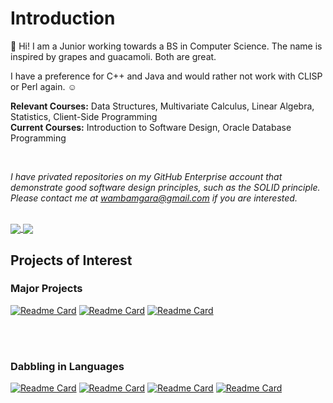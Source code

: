 # Introduction

👋 Hi! I am a Junior working towards a BS in Computer Science. The name is inspired by grapes and guacamoli. Both are great. 

I have a preference for C++ and Java and would rather not work with CLISP or Perl again. :relaxed:

**Relevant Courses:** Data Structures, Multivariate Calculus, Linear Algebra, Statistics, Client-Side Programming
<br>
**Current Courses:** Introduction to Software Design, Oracle Database Programming

<br>

*I have privated repositories on my GitHub Enterprise account that demonstrate good software design principles, such as the SOLID principle. Please contact me at wambamgara@gmail.com if you are interested.*

<br>

<!-- Some HTML for the Widgets Layout -->
<!-- Themes were chosen, to the best of my ability, by 508 Compliance and accessibility design standards -->

<!-- Github Stats Widget
 !-- Provided by https://github.com/anuraghazra/github-readme-stats#responsive-card-theme
 !-- Made responsive to different background themes for better contrast,
 !-- and aligned with Github Language Widget.
  -->
<a href="https://github.com/anuraghazra/convoychat">
  <picture>
  <source align="center" srcset="https://github-readme-stats.vercel.app/api?username=grapemoli&show_icons=true&hide_border=true&theme=flag-india"
        media="(prefers-color-scheme: dark)" />
  <source align="center" srcset="https://github-readme-stats.vercel.app/api?username=grapemoli&show_icons=true&hide_border=true&theme=onedark"
        media="(prefers-color-scheme: light), (prefers-color-scheme: no-preference)" />
  <img align="center" src="https://github-readme-stats.vercel.app/api?username=grapemoli&show_icons=true&hide_border=true&theme=onedark"
        media="" />
  </picture>
</a>
     
<!-- Github Language Widget
 !-- Provided by https://github.com/anuraghazra/github-readme-stats#responsive-card-theme
 !-- Made responsive to different browser themes.
  -->
<a href="https://github.com/anuraghazra/convoychat">
  <picture>
  <source align="center" srcset="https://github-readme-stats.vercel.app/api/top-langs/?username=grapemoli&show_icons=true&layout=compact&hide_border=true&theme=flag-india"
        media="(prefers-color-scheme: dark)" />
  <source align="center" srcset="https://github-readme-stats.vercel.app/api/top-langs/?username=grapemoli&show_icons=true&hide_border=true&layout=compact&theme=dracula"
        media="(prefers-color-scheme: light), (prefers-color-scheme: no-preference)" />
  <img align="center" src="https://github-readme-stats.vercel.app/api/top-langs/?username=grapemoli&show_icons=true&layout=compact&hide_border=true&theme=dracula"
        media="" />
  </picture>
</a>

<br>

## Projects of Interest
### Major Projects
<!-- Github Widget
       !-- Provided by https://github.com/anuraghazra/github-readme-stats#responsive-card-theme
        -->
[![Readme Card](https://github-readme-stats.vercel.app/api/pin/?username=grapemoli&repo=PokeDex&show_owner=true&theme=swift)](https://github.com/grapemoli/PokeDex)
[![Readme Card](https://github-readme-stats.vercel.app/api/pin/?username=grapemoli&repo=MGOT&show_owner=true&theme=swift)](https://github.com/grapemoli/MGOT)
[![Readme Card](https://github-readme-stats.vercel.app/api/pin/?username=grapemoli&repo=spellChecker&show_owner=true&theme=swift)](https://github.com/grapemoli/spellChecker)

<br><br>
### Dabbling in Languages
<!-- Github Widget
 !-- Provided by https://github.com/anuraghazra/github-readme-stats#responsive-card-theme
  -->
[![Readme Card](https://github-readme-stats.vercel.app/api/pin/?username=grapemoli&repo=horseRaceSwift&show_owner=true&theme=vue )](https://github.com/grapemoli/horseRaceSwift)
[![Readme Card](https://github-readme-stats.vercel.app/api/pin/?username=grapemoli&repo=horseRaceVB&show_owner=true&theme=vue )](https://github.com/grapemoli/horseRaceVB)
[![Readme Card](https://github-readme-stats.vercel.app/api/pin/?username=grapemoli&repo=missingNumber&show_owner=true&theme=vue )](https://github.com/grapemoli/missingNumber)
[![Readme Card](https://github-readme-stats.vercel.app/api/pin/?username=grapemoli&repo=javaProblems&show_owner=true&theme=vue )](https://github.com/grapemoli/javaProblems)
